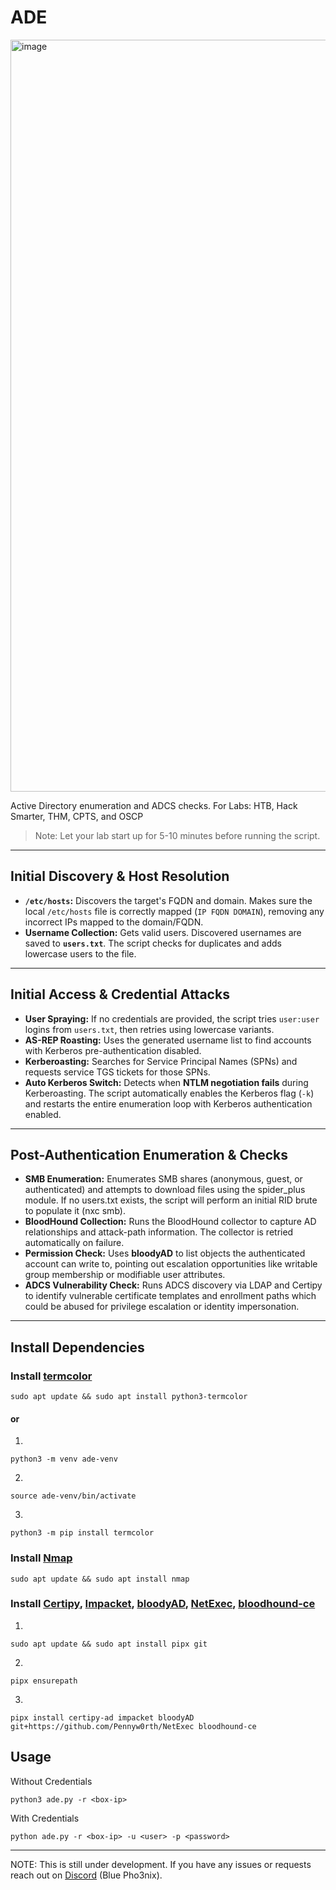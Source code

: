 # ADE

<img width="1669" height="1203" alt="image" src="https://github.com/user-attachments/assets/70d7dbc9-b4ba-41c1-b3f1-89b95d25d9b5" />


Active Directory enumeration and ADCS checks. 
For Labs: HTB, Hack Smarter, THM, CPTS, and OSCP
> Note: Let your lab start up for 5-10 minutes before running the script.

---

## Initial Discovery & Host Resolution

* **`/etc/hosts`:** Discovers the target's FQDN and domain. Makes sure the local `/etc/hosts` file is correctly mapped (`IP FQDN DOMAIN`), removing any incorrect IPs mapped to the domain/FQDN.
* **Username Collection:** Gets valid users. Discovered usernames are saved to **`users.txt`**. The script checks for duplicates and adds lowercase users to the file.

---

## Initial Access & Credential Attacks
* **User Spraying:** If no credentials are provided, the script tries `user:user` logins from `users.txt`, then retries using lowercase variants.
* **AS-REP Roasting:** Uses the generated username list to find accounts with Kerberos pre-authentication disabled.
* **Kerberoasting:** Searches for Service Principal Names (SPNs) and requests service TGS tickets for those SPNs.
* **Auto Kerberos Switch:** Detects when **NTLM negotiation fails** during Kerberoasting. The script automatically enables the Kerberos flag (`-k`) and restarts the entire enumeration loop with Kerberos authentication enabled.

---

## Post-Authentication Enumeration & Checks

* **SMB Enumeration:** Enumerates SMB shares (anonymous, guest, or authenticated) and attempts to download files using the spider_plus module. If no users.txt exists, the script will perform an initial RID brute to populate it (nxc smb).
* **BloodHound Collection:** Runs the BloodHound collector to capture AD relationships and attack-path information. The collector is retried automatically on failure.
* **Permission Check:** Uses **bloodyAD** to list objects the authenticated account can write to, pointing out escalation opportunities like writable group membership or modifiable user attributes.
* **ADCS Vulnerability Check:** Runs ADCS discovery via LDAP and Certipy to identify vulnerable certificate templates and enrollment paths which could be abused for privilege escalation or identity impersonation.

---

## Install Dependencies

### Install [termcolor](https://pypi.org/project/termcolor/)

```
sudo apt update && sudo apt install python3-termcolor
```
#### or 
1.
```
python3 -m venv ade-venv
```
2.
```
source ade-venv/bin/activate
```
3.
```
python3 -m pip install termcolor
```
### Install [Nmap](https://nmap.org/)

```
sudo apt update && sudo apt install nmap
```

### Install [Certipy](https://github.com/ly4k/Certipy), [Impacket](https://github.com/fortra/impacket), [bloodyAD](https://github.com/CravateRouge/bloodyAD), [NetExec](https://github.com/Pennyw0rth/NetExec),  [bloodhound-ce](http://github.com/dirkjanm/BloodHound.py)

1.
```
sudo apt update && sudo apt install pipx git
```
2.
```
pipx ensurepath
```
3.
```
pipx install certipy-ad impacket bloodyAD git+https://github.com/Pennyw0rth/NetExec bloodhound-ce
```

## Usage

Without Credentials
```
python3 ade.py -r <box-ip>
```

With Credentials
```
python ade.py -r <box-ip> -u <user> -p <password> 
```

---

NOTE: This is still under development. If you have any issues or requests reach out on [Discord](https://discord.gg/TujAjYXJjr) (Blue Pho3nix).
